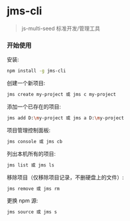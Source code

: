 # jms-cli

> js-multi-seed 标准开发/管理工具

### 开始使用

安装:

```bash
npm install -g jms-cli
```

创建一个新项目:

```bash
jms create my-project 或 jms c my-project
```

添加一个已存在的项目:

```bash
jms add D:\my-project 或 jms a D:\my-project
```

项目管理控制面板:

```bash
jms console 或 jms cb
```

列出本机所有的项目:

```bash
jms list 或 jms ls
```

移除项目（仅移除项目记录，不删硬盘上的文件）:

```bash
jms remove 或 jms rm
```

更换 npm 源:

```bash
jms source 或 jms s
```
